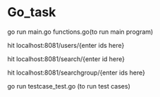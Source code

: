 # Go_task

go run main.go functions.go(to run main program)

hit localhost:8081/users/{enter ids here}

hit localhost:8081/search/{enter id here}

hit localhost:8081/searchgroup/{enter ids here}

go run testcase_test.go (to run test cases)
